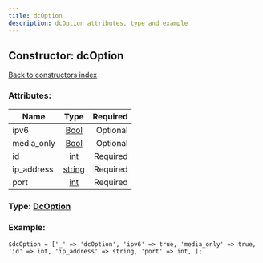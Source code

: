 ```yaml
---
title: dcOption
description: dcOption attributes, type and example
---
```

## Constructor: dcOption  
[Back to constructors index](index.md)



### Attributes:

| Name     |    Type       | Required |
|----------|:-------------:|---------:|
|ipv6|[Bool](../types/Bool.md) | Optional|
|media\_only|[Bool](../types/Bool.md) | Optional|
|id|[int](../types/int.md) | Required|
|ip\_address|[string](../types/string.md) | Required|
|port|[int](../types/int.md) | Required|



### Type: [DcOption](../types/DcOption.md)


### Example:

```
$dcOption = ['_' => 'dcOption', 'ipv6' => true, 'media_only' => true, 'id' => int, 'ip_address' => string, 'port' => int, ];
```  

